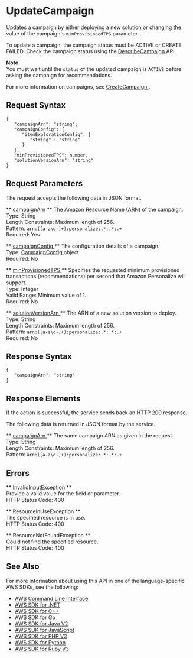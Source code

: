 # UpdateCampaign<a name="API_UpdateCampaign"></a>

Updates a campaign by either deploying a new solution or changing the value of the campaign's `minProvisionedTPS` parameter\.

To update a campaign, the campaign status must be ACTIVE or CREATE FAILED\. Check the campaign status using the [ DescribeCampaign ](API_DescribeCampaign.md) API\.

**Note**  
You must wait until the `status` of the updated campaign is `ACTIVE` before asking the campaign for recommendations\.

For more information on campaigns, see [ CreateCampaign ](API_CreateCampaign.md)\.

## Request Syntax<a name="API_UpdateCampaign_RequestSyntax"></a>

```
{
   "campaignArn": "string",
   "campaignConfig": { 
      "itemExplorationConfig": { 
         "string" : "string" 
      }
   },
   "minProvisionedTPS": number,
   "solutionVersionArn": "string"
}
```

## Request Parameters<a name="API_UpdateCampaign_RequestParameters"></a>

The request accepts the following data in JSON format\.

 ** [ campaignArn ](#API_UpdateCampaign_RequestSyntax) **   <a name="personalize-UpdateCampaign-request-campaignArn"></a>
The Amazon Resource Name \(ARN\) of the campaign\.  
Type: String  
Length Constraints: Maximum length of 256\.  
Pattern: `arn:([a-z\d-]+):personalize:.*:.*:.+`   
Required: Yes

 ** [ campaignConfig ](#API_UpdateCampaign_RequestSyntax) **   <a name="personalize-UpdateCampaign-request-campaignConfig"></a>
The configuration details of a campaign\.  
Type: [ CampaignConfig ](API_CampaignConfig.md) object  
Required: No

 ** [ minProvisionedTPS ](#API_UpdateCampaign_RequestSyntax) **   <a name="personalize-UpdateCampaign-request-minProvisionedTPS"></a>
Specifies the requested minimum provisioned transactions \(recommendations\) per second that Amazon Personalize will support\.  
Type: Integer  
Valid Range: Minimum value of 1\.  
Required: No

 ** [ solutionVersionArn ](#API_UpdateCampaign_RequestSyntax) **   <a name="personalize-UpdateCampaign-request-solutionVersionArn"></a>
The ARN of a new solution version to deploy\.  
Type: String  
Length Constraints: Maximum length of 256\.  
Pattern: `arn:([a-z\d-]+):personalize:.*:.*:.+`   
Required: No

## Response Syntax<a name="API_UpdateCampaign_ResponseSyntax"></a>

```
{
   "campaignArn": "string"
}
```

## Response Elements<a name="API_UpdateCampaign_ResponseElements"></a>

If the action is successful, the service sends back an HTTP 200 response\.

The following data is returned in JSON format by the service\.

 ** [ campaignArn ](#API_UpdateCampaign_ResponseSyntax) **   <a name="personalize-UpdateCampaign-response-campaignArn"></a>
The same campaign ARN as given in the request\.  
Type: String  
Length Constraints: Maximum length of 256\.  
Pattern: `arn:([a-z\d-]+):personalize:.*:.*:.+` 

## Errors<a name="API_UpdateCampaign_Errors"></a>

 ** InvalidInputException **   
Provide a valid value for the field or parameter\.  
HTTP Status Code: 400

 ** ResourceInUseException **   
The specified resource is in use\.  
HTTP Status Code: 400

 ** ResourceNotFoundException **   
Could not find the specified resource\.  
HTTP Status Code: 400

## See Also<a name="API_UpdateCampaign_SeeAlso"></a>

For more information about using this API in one of the language\-specific AWS SDKs, see the following:
+  [ AWS Command Line Interface](https://docs.aws.amazon.com/goto/aws-cli/personalize-2018-05-22/UpdateCampaign) 
+  [ AWS SDK for \.NET](https://docs.aws.amazon.com/goto/DotNetSDKV3/personalize-2018-05-22/UpdateCampaign) 
+  [ AWS SDK for C\+\+](https://docs.aws.amazon.com/goto/SdkForCpp/personalize-2018-05-22/UpdateCampaign) 
+  [ AWS SDK for Go](https://docs.aws.amazon.com/goto/SdkForGoV1/personalize-2018-05-22/UpdateCampaign) 
+  [ AWS SDK for Java V2](https://docs.aws.amazon.com/goto/SdkForJavaV2/personalize-2018-05-22/UpdateCampaign) 
+  [ AWS SDK for JavaScript](https://docs.aws.amazon.com/goto/AWSJavaScriptSDK/personalize-2018-05-22/UpdateCampaign) 
+  [ AWS SDK for PHP V3](https://docs.aws.amazon.com/goto/SdkForPHPV3/personalize-2018-05-22/UpdateCampaign) 
+  [ AWS SDK for Python](https://docs.aws.amazon.com/goto/boto3/personalize-2018-05-22/UpdateCampaign) 
+  [ AWS SDK for Ruby V3](https://docs.aws.amazon.com/goto/SdkForRubyV3/personalize-2018-05-22/UpdateCampaign) 